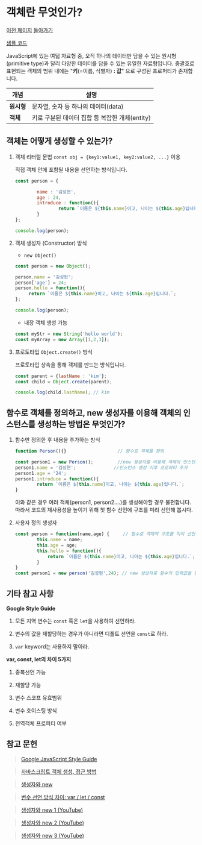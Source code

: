 # 객체란 무엇인가?

[이전 페이지](/../javascript/docs/0723.html) [돌아가기](/../javascript/)

[샘플 코드](/../javascript/0724/)

JavaScript에 있는 여덟 자료형 중, 오직 하나의 데이터만 담을 수 있는 원시형(primitive type)과 달리 다양한 데이터를 담을 수 있는 유일한 자료형입니다. 중괄호로 표현되는 객체의 범위 내에는 "**키**(=이름, 식별자) **: 값**" 으로 구성된 프로퍼티가 존재합니다.

| 개념 | 설명 |
| --- | --- |
| **원시형** | 문자열, 숫자 등 하나의 데이터(data) |
| **객체** | 키로 구분된 데이터 집합 등 복잡한 개체(entity) |

## 객체는 어떻게 생성할 수 있는가?

1. 객체 리터럴 문법 `const obj = {key1:value1, key2:value2, ...}` 이용

    직접 객체 안에 포함될 내용을 선언하는 방식입니다. 

    ```javascript
    const person = {

    		name : '김성현',
    		age : 24,
    		introduce : function(){
    				return `이름은 ${this.name}이고, 나이는 ${this.age}입니다.`; 
    		}
    };

    console.log(person);
    ```

2. 객체 생성자 (Constructor) 방식

    * `new Object()`

    ```javascript
    const person = new Object(); 

    person.name = '김성현'; 
    person['age'] = 24; 
    person.hello = function(){
    	 return `이름은 ${this.name}이고, 나이는 ${this.age}입니다.`; 
    }; 

    console.log(person);
    ```

    * 내장 객체 생성 가능

    ```javascript
    const myStr = new String('hello world');
    const myArray = new Array([1,2,3]);
    ```

3. 프로토타입 `Object.create()` 방식

    프로토타입 상속을 통해 객체를 만드는 방식입니다.

    ```javascript
    const parent = {lastName : 'kim'};
    const child = Object.create(parent);

    console.log(child.lastName); // kim
    ```

## 함수로 객체를 정의하고, new 생성자를 이용해 객체의 인스턴스를 생성하는 방법은 무엇인가?

1.  함수만 정의한 후 내용을 추가하는 방식

    ```javascript
    function Person(){}                   // 함수로 객체를 정의

    const person1 = new Person();         //new 생성자를 이용해 객체의 인스턴스 생성
    person1.name = '김성현';              //인스턴스 생성 이후 프로퍼티 추가
    person1.age = '24';
    person1.introduce = function(){
            return `이름은 ${this.name}이고, 나이는 ${this.age}입니다.`; 
    }
    ```
    이와 같은 경우 여러 객체(person1, person2....)를 생성해야할 경우 불편합니다. 따라서 코드의 재사용성을 높이기 위해 첫 함수 선언에 구조를 미리 선언해 봅시다.

2. 사용자 정의 생성자

    ```javascript
    const person = function(name,age) {     // 함수로 객체의 구조를 미리 선언
            this.name = name;
            this.age = age;
            this.hello = function(){
                return `이름은 ${this.name}이고, 나이는 ${this.age}입니다.`; 
            }
    }
    const person1 = new person('김성현',24); // new 생성자로 함수의 입력값을 받아 인스턴스 생성
    ```

## 기타 참고 사항

**Google Style Guide**

1. 모든 지역 변수는 `const` 혹은 `let`을 사용하여 선언하라.

2. 변수의 값을 재할당하는 경우가 아니라면 디폴트 선언을 `const`로 하라.

3. `var` keyword는 사용하지 말아라.

**var, const, let의 차이 5가지**

1. 중복선언 가능

2. 재할당 가능

3. 변수 스코프 유효범위

4. 변수 호이스팅 방식

5. 전역객체 프로퍼티 여부

## 참고 문헌

> [Google JavaScript Style Guide](https://google.github.io/styleguide/jsguide.html#features-use-const-and-let)

> [자바스크립트 객체 생성, 접근 방법](https://curryyou.tistory.com/189)

> [생성자와 new](http://www.opentutorials.org/course/743/6570)

> [변수 선언 방식 차이: var / let / const](https://curryyou.tistory.com/192?category=898979)

> [생성자와 new 1 (YouTube)](https://youtu.be/qnOX3M7VpQ8)

> [생성자와 new 2 (YouTube)](https://youtu.be/VLhA3haEfIk)

> [생성자와 new 3 (YouTube)](https://youtu.be/VnqC_EmnU9g)
